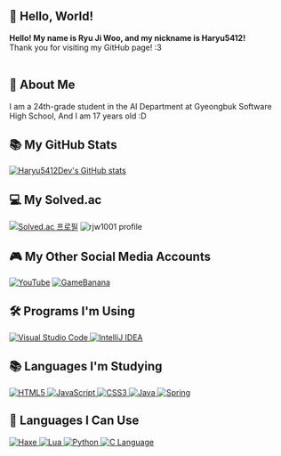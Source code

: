 ## 👋 Hello, World!
**Hello! My name is Ryu Ji Woo, and my nickname is Haryu5412!**  
Thank you for visiting my GitHub page! :3  
<br/>

## 📒 About Me
I am a 24th-grade student in the AI Department at Gyeongbuk Software High School,
And I am 17 years old :D
<br/>

## 📚 My GitHub Stats
[![Haryu5412Dev's GitHub stats](https://github-readme-stats.vercel.app/api?username=haryu5412dev&show_icons=true&theme=tokyonight)](https://github.com/anuraghazra/github-readme-stats)

## 💻 My Solved.ac
[![Solved.ac 프로필](http://mazassumnida.wtf/api/generate_badge?boj=rjw1001)](https://solved.ac/rjw1001)
![rjw1001 profile](http://mazandi.herokuapp.com/api?handle=rjw1001&theme=dark)

## 🎮 My Other Social Media Accounts
[![YouTube](https://img.shields.io/badge/YouTube-red?style=flat-square&logo=youtube&logoColor=white)](https://www.youtube.com/@Haryu5412) [![GameBanana](https://img.shields.io/badge/GameBanana-3c1e00?style=flat-square&logo=gamebanana&logoColor=white)](https://gamebanana.com/members/2087282)

## 🛠️ Programs I'm Using
<div>
    <a href="https://code.visualstudio.com/" target="_blank">
        <img src="https://img.shields.io/badge/Visual%20Studio%20Code-007ACC?style=flat-square&logo=visualstudiocode&logoColor=white" alt="Visual Studio Code"/>
    </a>
    <a href="https://www.jetbrains.com/idea/" target="_blank">
        <img src="https://img.shields.io/badge/IntelliJ-000000?style=flat-square&logo=intellijidea&logoColor=white" alt="IntelliJ IDEA"/>
    </a>
</div>

## 📚 Languages I'm Studying
<div>
    <a href="https://developer.mozilla.org/en-US/docs/Web/HTML" target="_blank">
        <img src="https://img.shields.io/badge/HTML5-E34F26?style=flat-square&logo=html5&logoColor=white" alt="HTML5"/>
    </a>
    <a href="https://developer.mozilla.org/en-US/docs/Web/JavaScript" target="_blank">
        <img src="https://img.shields.io/badge/JavaScript-F7DF1E?style=flat-square&logo=javascript&logoColor=white" alt="JavaScript"/>
    </a>
    <a href="https://developer.mozilla.org/en-US/docs/Web/CSS" target="_blank">
        <img src="https://img.shields.io/badge/CSS3-1572B6?style=flat-square&logo=css3&logoColor=white" alt="CSS3"/>
    </a>
    <a href="https://www.oracle.com/java/" target="_blank">
        <img src="https://img.shields.io/badge/Java-007396?style=flat-square&logo=java&logoColor=white" alt="Java"/>
    </a>
    <a href="https://spring.io/" target="_blank">
        <img src="https://img.shields.io/badge/Spring-6DB33F?style=flat-square&logo=spring&logoColor=white" alt="Spring"/>
    </a>
</div>

## 📘 Languages I Can Use
<div>
    <a href="https://haxe.org/" target="_blank">
        <img src="https://img.shields.io/badge/Haxe-EE812F?style=flat-square&logo=haxe&logoColor=white" alt="Haxe"/>
    </a>
    <a href="https://www.lua.org/" target="_blank">
        <img src="https://img.shields.io/badge/Lua-2C2D72?style=flat-square&logo=lua&logoColor=white" alt="Lua"/>
    </a>
    <a href="https://www.python.org/" target="_blank">
        <img src="https://img.shields.io/badge/Python-3776AB?style=flat-square&logo=python&logoColor=white" alt="Python"/>
    </a>
    <a href="https://en.wikipedia.org/wiki/C_(programming_language)" target="_blank">
        <img src="https://img.shields.io/badge/C-A8B9CC?style=flat-square&logo=c&logoColor=white" alt="C Language"/>
    </a>
</div>


